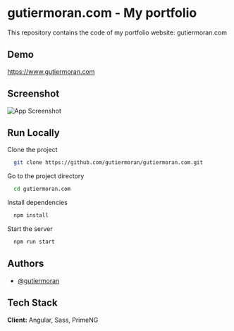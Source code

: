 
# gutiermoran.com - My portfolio

This repository contains the code of my portfolio website: gutiermoran.com


## Demo

https://www.gutiermoran.com


## Screenshot

![App Screenshot](https://cdn.gutiermoran.com/images/screenshots/screenshot-2024-03-21-20.23.03.png)



## Run Locally

Clone the project

```bash
  git clone https://github.com/gutiermoran/gutiermoran.com.git
```

Go to the project directory

```bash
  cd gutiermoran.com
```

Install dependencies

```bash
  npm install
```

Start the server

```bash
  npm run start
```


## Authors

- [@gutiermoran](https://www.github.com/gutiermoran)


## Tech Stack

**Client:** Angular, Sass, PrimeNG

